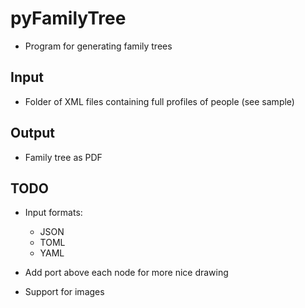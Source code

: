 # pyFamilyTree
- Program for generating family trees

## Input
- Folder of XML files containing full profiles of people (see sample)

## Output
- Family tree as PDF

## TODO
- Input formats:
    - JSON
    - TOML
    - YAML

- Add port above each node for more nice drawing
- Support for images
